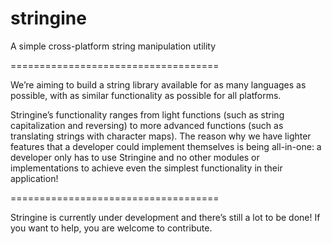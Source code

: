 # stringine
A simple cross-platform string manipulation utility

====================================

We’re aiming to build a string library available for as many languages as possible, with as similar functionality as possible for all platforms.

Stringine’s functionality ranges from light functions (such as string capitalization and reversing) to more advanced functions (such as translating strings with character maps).
The reason why we have lighter features that a developer could implement themselves is being all-in-one: a developer only has to use Stringine and no other modules or implementations to achieve even the simplest functionality in their application!

====================================

Stringine is currently under development and there’s still a lot to be done!
If you want to help, you are welcome to contribute.
